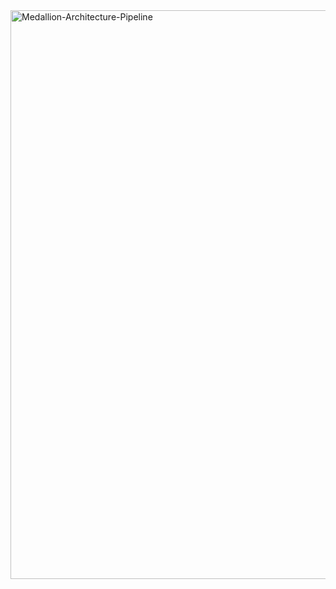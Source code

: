 <img width="910" alt="Medallion-Architecture-Pipeline" src="https://github.com/user-attachments/assets/c91be96f-759c-4899-8d40-654b60e97766" />
